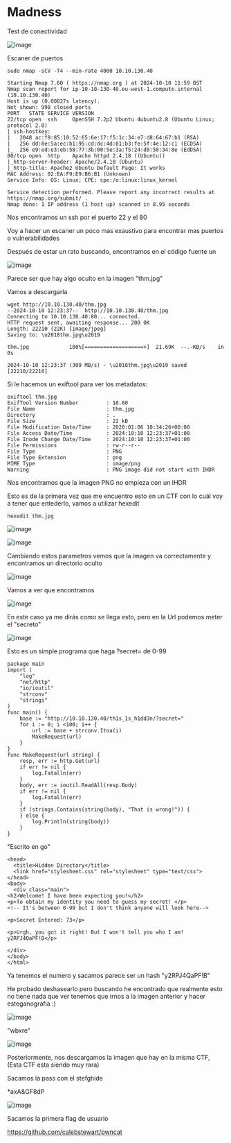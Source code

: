 # Madness

Test de conectividad

![image](https://github.com/user-attachments/assets/e55371af-fab6-4647-a9ca-3af6b323e4c5)

Escaner de puertos

```
sudo nmap -sCV -T4 --min-rate 4000 10.10.130.40

Starting Nmap 7.60 ( https://nmap.org ) at 2024-10-10 11:59 BST
Nmap scan report for ip-10-10-130-40.eu-west-1.compute.internal (10.10.130.40)
Host is up (0.00027s latency).
Not shown: 998 closed ports
PORT   STATE SERVICE VERSION
22/tcp open  ssh     OpenSSH 7.2p2 Ubuntu 4ubuntu2.8 (Ubuntu Linux; protocol 2.0)
| ssh-hostkey: 
|   2048 ac:f9:85:10:52:65:6e:17:f5:1c:34:e7:d8:64:67:b1 (RSA)
|   256 dd:8e:5a:ec:b1:95:cd:dc:4d:01:b3:fe:5f:4e:12:c1 (ECDSA)
|_  256 e9:ed:e3:eb:58:77:3b:00:5e:3a:f5:24:d8:58:34:8e (EdDSA)
80/tcp open  http    Apache httpd 2.4.18 ((Ubuntu))
|_http-server-header: Apache/2.4.18 (Ubuntu)
|_http-title: Apache2 Ubuntu Default Page: It works
MAC Address: 02:EA:F9:E9:B6:B1 (Unknown)
Service Info: OS: Linux; CPE: cpe:/o:linux:linux_kernel

Service detection performed. Please report any incorrect results at https://nmap.org/submit/ .
Nmap done: 1 IP address (1 host up) scanned in 8.95 seconds
```

Nos encontramos un ssh por el puerto 22 y el 80 

Voy a hacer un escaner un poco mas exaustivo para encontrar mas puertos o vulnerabilidades

Después de estar un rato buscando, encontramos en el código fuente un

![image](https://github.com/user-attachments/assets/5972be11-cc06-4973-b37b-315033d26b3a)

Parece ser que hay algo oculto en la imagen "thm.jpg"

Vamos a descargarla

```
wget http://10.10.130.40/thm.jpg
--2024-10-10 12:23:37--  http://10.10.130.40/thm.jpg
Connecting to 10.10.130.40:80... connected.
HTTP request sent, awaiting response... 200 OK
Length: 22210 (22K) [image/jpeg]
Saving to: \u2018thm.jpg\u2019

thm.jpg             100%[===================>]  21.69K  --.-KB/s    in 0s      

2024-10-10 12:23:37 (309 MB/s) - \u2018thm.jpg\u2019 saved [22210/22210]
```

Si le hacemos un exiftool para ver los metadatos:

```
exiftool thm.jpg 
ExifTool Version Number         : 10.80
File Name                       : thm.jpg
Directory                       : .
File Size                       : 22 kB
File Modification Date/Time     : 2020:01:06 10:34:26+00:00
File Access Date/Time           : 2024:10:10 12:23:37+01:00
File Inode Change Date/Time     : 2024:10:10 12:23:37+01:00
File Permissions                : rw-r--r--
File Type                       : PNG
File Type Extension             : png
MIME Type                       : image/png
Warning                         : PNG image did not start with IHDR
```

Nos encontramos que la imagen PNG no empieza con un IHDR

Esto es de la primera vez que me encuentro esto en un CTF con lo cuál voy a tener que entederlo, vamos a utilizar hexedit

```
hexedit thm.jpg
```

![image](https://github.com/user-attachments/assets/1b383ea7-9720-4683-9439-885d59cecef7)

![image](https://github.com/user-attachments/assets/d5aed2b7-d841-47ef-a6c5-6ff10b0f49ce)

Cambiando estos parametros vemos que la imagen va correctamente y encontramos un directorio oculto

![image](https://github.com/user-attachments/assets/d3dace40-8c0d-4fac-a31c-1549c2c047f4)

Vamos a ver que encontramos

![image](https://github.com/user-attachments/assets/08f181e0-be94-4979-8d1a-c2874f761d1a)

En este caso ya me dirás como se llega esto, pero en la Url podemos meter el "secreto"

![image](https://github.com/user-attachments/assets/558060db-6d25-4f07-b5b1-57834ceda4d6)

Esto es un simple programa que haga ?secret= de 0-99

```
package main
import (
    "log"
	"net/http"
	"io/ioutil"
	"strconv"
	"strings"
)
func main() {
	base := "http://10.10.130.40/th1s_1s_h1dd3n/?secret="
	for i := 0; i <100; i++ {
		url := base + strconv.Itoa(i)
		MakeRequest(url)
	}
}
func MakeRequest(url string) {
	resp, err := http.Get(url)
	if err != nil {
		log.Fatalln(err)
	}
	body, err := ioutil.ReadAll(resp.Body)
	if err != nil {
		log.Fatalln(err)
	}
	if (strings.Contains(string(body), "That is wrong!")) {
	} else {
		log.Println(string(body))
	}
}
```
"Escrito en go"

```
<head>
  <title>Hidden Directory</title>
  <link href="stylesheet.css" rel="stylesheet" type="text/css">
</head>
<body>
  <div class="main">
<h2>Welcome! I have been expecting you!</h2>
<p>To obtain my identity you need to guess my secret! </p>
<!-- It's between 0-99 but I don't think anyone will look here-->

<p>Secret Entered: 73</p>

<p>Urgh, you got it right! But I won't tell you who I am! y2RPJ4QaPF!B</p>

</div>
</body>
</html>
```

Ya tenemos el numero y sacamos parece ser un hash "y2RPJ4QaPF!B"

He probado deshasearlo pero buscando he encontrado que realmente esto no tiene nada que ver tenemos que irnos a la imagen anterior y hacer esteganografia :)

![image](https://github.com/user-attachments/assets/8780bc2e-8c79-41c3-bd5c-1fd203efd9ff) 

"wbxre"

![image](https://github.com/user-attachments/assets/90de3eda-487a-48d8-8bb2-aa76d69f1c04)

Posteriormente, nos descargamos la imagen que hay en la misma CTF, (Esta CTF esta siendo muy rara)

Sacamos la pass con el stefghide

*axA&GF8dP

![image](https://github.com/user-attachments/assets/6045dbc2-faea-4f9b-ae22-2bc5ac9db77d)

Sacamos la primera flag de usuario

https://github.com/calebstewart/pwncat




